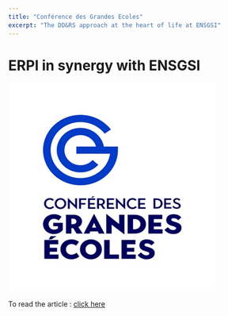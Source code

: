 ```yaml
---
title: "Conférence des Grandes Ecoles"
excerpt: "The DD&RS approach at the heart of life at ENSGSI"
---
```


# ERPI in synergy with ENSGSI

![Logo Conférence des Grandes Ecoles](/assets/images/post/Grandes-ecoles.jpg)


To read the article : [click here](https://www.cge.asso.fr/liste-actualites/la-demarche-ddrs-au-coeur-de-la-vie-a-lensgsi/)



